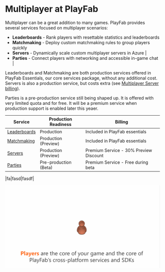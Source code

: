 # Multiplayer at PlayFab

Multiplayer can be a great addition to many games. PlayFab provides several services focused on multiplayer scenarios:

- **Leaderboards** - Rank players with resettable statistics and leaderboards
- **Matchmaking** - Deploy custom matchmaking rules to group players quickly
- **Servers** - Dynamically scale custom multiplayer servers in Azure |
- **Parties** - Connect players with networking and accessible in-game chat |

Leaderboards and Matchmaking are both production services offered in PlayFab Essentials, our core services package, without any additional cost. Servers is also a production service, but costs extra (see [Multiplayer Server billing](./servers/billing-for-thunderhead.md)). 

Parties is a pre-production service still being shaped up. It is offered with very limited quota and for free. It will be a premium service when production support is enabled later this yeaer. 

|Service|Production Readiness|Billing|
|--|--|--|
|[Leaderboards](../social/tournaments-leaderboards/using-resettable-statistics-and-leaderboards.md)|Production|Included in PlayFab essentials| 
|[Matchmaking](./matchmaking/index.md)|Production (Preview)|Included in PlayFab essentials| 
|[Servers](./servers/index.md)|Production (Preview)|Premium Service - 30% Preview Discount| 
|[Parties](./networking/index.md)|Pre-production (Beta)|Premium Service - Free during beta| 

|fa|fasd|fasdf|


![Thunderhead Container Flow](servers/media/tutorials/Multiplayer-Animation.gif)
